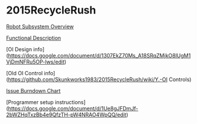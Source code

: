 # 2015RecycleRush

[Robot Subsystem Overview](https://github.com/Skunkworks1983/2015RecycleRush/wiki/B.-Subsystem-Overview)

[Functional Description](https://github.com/Skunkworks1983/2015RecycleRush/wiki/X.-Functional-Description)

[OI Design info] (https://docs.google.com/document/d/1307EkZ70Ms_A18SRqZMjkO8lUgM1VjDmNFRu5OP-lws/edit)

[Old OI Control info](https://github.com/Skunkworks1983/2015RecycleRush/wiki/Y.-OI Controls)

[Issue Burndown Chart](https://docs.google.com/spreadsheets/d/10eZPQDmWJB_CP9vZHVbTWkLEizyK4L0aCjfdwTTO4bE/edit#gid=0)

[Programmer setup instructions] (https://docs.google.com/document/d/1Ue8gJFDmJf-2bWZHqTxzBb4e9QfzTH-pW4NRAO4WpQQ/edit)
